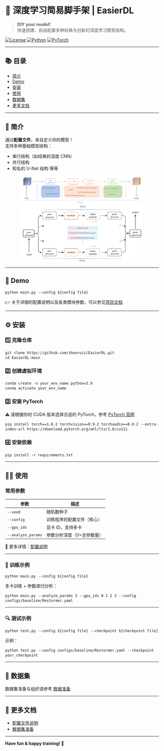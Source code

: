 # 🌟 深度学习简易脚手架 | EasierDL

> **DIY your model!**  
> 快速搭建、自由配置多种经典与创新的深度学习模型结构。

[![License](https://img.shields.io/badge/license-MIT-blue.svg)](LICENSE)
[![Python](https://img.shields.io/badge/python-3.9%2B-blue)](https://www.python.org/)
[![PyTorch](https://img.shields.io/badge/PyTorch-1.8.2-orange)](https://pytorch.org/)

---

## 📚 目录
- [简介](#简介)
- [Demo](#demo)
- [安装](#安装)
- [使用](#使用)
- [数据集](#数据集)
- [更多文档](#更多文档)

---

## 📖 简介

通过**配置文件**，来自定义你的模型！  
支持多种基础模型结构：
- 串行结构（如经典的深度 CNN）
- 并行结构
- 知名的 U-Net 结构 等等

<div align="center">
  <img src="docs/assets/jpg/stack.jpg" alt="串行结构" width="400"/>
</div>
<div align="center">

  <img src="docs/assets/jpg/parallel.jpg" alt="并行结构" width="400"/>
</div>

---

## 🚀 Demo

```shell
python main.py --config ${config file}
```

👉 关于详细的配置说明以及各类模块参数，可以参见[项目文档](https://zhouruii.github.io/uchiha/)

---

## ⚙️ 安装

### 1️⃣ 克隆仓库

```shell
git clone https://github.com/zhouruii/EasierDL.git
cd EasierDL-main
```

### 2️⃣ 创建虚拟环境

```shell
conda create -n your_env_name python=3.9
conda activate your_env_name
```

### 3️⃣ 安装 PyTorch

⚠️ 请根据你的 CUDA 版本选择合适的 PyTorch，参考 [PyTorch 官网](https://pytorch.org/)

```shell
pip install torch==1.8.2 torchvision==0.9.2 torchaudio==0.8.2 --extra-index-url https://download.pytorch.org/whl/lts/1.8/cu111
```

### 4️⃣ 安装依赖

```shell
pip install -r requirements.txt
```

---

## 🏃‍♂️ 使用

### 常用参数

| 参数 | 描述 |
| ------ | ------ |
| `--seed` | 随机数种子 |
| `--config` | 训练程序的配置文件（核心） |
| `--gpu_ids` | 显卡 ID，支持多卡 |
| `--analyze_params` | 参数分析深度（0=总参数量） |

📄 更多详情：[配置说明](docs/config.md)

---

### 🚦 训练示例

```shell
python main.py --config ${config file}
```

多卡训练 + 参数递归分析：

```shell
python main.py --analyze_params 3 --gpu_ids 0 1 2 3 --config configs/baseline/Restormer.yaml
```

---

### 🔍 测试示例

```shell
python test.py --config ${config file} --checkpoint ${checkpoint file}
```

示例：

```shell
python test.py --config configs/baseline/Restormer.yaml --checkpoint your_checkpoint
```

---

## 📂 数据集

数据集准备与组织请参考 [数据准备](docs/data.md)

---

## 🔗 更多文档

- [配置文件说明](docs/config.md)
- [数据集准备](docs/data.md)

---

**Have fun & happy training! 🚀**
